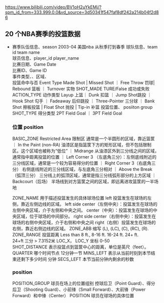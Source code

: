 https://www.bilibili.com/video/BV1oH2uYkEMi/?spm_id_from=333.999.0.0&vd_source=3d50341f547faf8df242a214b04f2d86

## 20 个NBA赛季的投篮数据
- 赛季队伍信息、season   2003-04   美国nba 从秋季打到春季
  球队信息、team id team name    
  球员信息、player_id player_name    
  比赛日期、Game Date   
  比赛ID、Game ID   
  事件类型、、区域、   
  投篮命中与否 Event Type Made Shot | Missed Shot ｜ Free Throw 罚球| Rebound 篮板 ｜ Turnover 实物 
  SHOT_MADE TURE/False 成功或失败
  ACTION_TYPE 动作类型 Layup 上篮｜ Dunk 扣篮 ｜ Jump Shot跳投 ｜ Hook Shot 勾手 ｜ Fadeaway 后仰跳投 ｜ Three-Pointer 三分球 ｜ Bank Shot 擦板投篮 | Float Shot 抛投 | Tip-in 补篮
  投篮位置、 posiiton group
  SHOT_TYPE 得分类型  2PT Field Goal ｜ 3PT Field Goal
  ### 位置  position 
  BASIC_ZONE Restricted Area 限制区 通常是一个半圆形的区域，靠近篮筐 ｜ In the Paint (non-RA) 油漆区是指篮筐下方的矩形区域，但不包括限制区。这个区域也被称为“低位” ｜ Midrange 从油漆区外到三分线之间的区域，通常指中距离投篮的位置 ｜ Left Corner 3 （左底角三分）：左侧底线附近的三分线区域，通常是一个较为容易得分的位置 ｜ Right Corner 3（右底角三分） 右侧底线附近的三分线区域，与左底角三分相对  ｜ Above the Break（弧顶三分） 三分线上的弧顶区域，通常是指三分线弧形部分的上方区域 ｜ Backcourt（后场） 半场线到对方篮筐之间的区域，即远离进攻篮筐的一半场地

  ZONE_NAME 用于描述投篮发生的具体球场位置
    left 投篮发生在球场的左侧，靠近左侧边线的区域。
    left side center（左侧中央）：投篮发生在球场的左侧中央区域，介于左侧和中央之间。
    center（中央）：投篮发生在球场的中央区域，位于球场的中间部分。
    right side center（右侧中央）：投篮发生在球场的右侧中央区域，介于右侧和中央之间
    right（右侧）投篮发生在球场的右侧，靠近右侧边线的区域。
  ZONE_ABB 缩写
    (L), (LC), (C), (RC), (R).
  ZONE_RANGE 投篮距离
    Less than 8 ft., 8-16 ft. 16-24 ft. 24+ ft.     
    24+ft 三分 > 7.3152米
  LOC_X， LOC_Y   坐标  0-50  
  SHOT_DISTANCE 表示投篮点到篮筐中心的距离，单位是英尺（feet）。
  QUARTER 哪个时间节点  12分钟一节
  MINS_LEFT   表示从当前时刻到本节结束还剩下多少时间 分钟
  SECS_LEFT  本节当前分钟内剩余的秒数
  ### position
  POSITION_GROUP 球员在场上的位置组别 控球后卫（Point Guard）、得分后卫（Shooting Guard）、小前锋（Small Forward）、大前锋（Power Forward）和中锋（Center）
  POSITION 球员在球场的具体位置 



